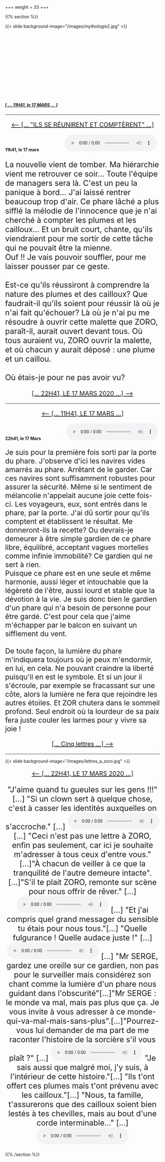 +++
weight = 33
+++



{{% section %}}

{{< slide background-image="/images/mythologie2.jpg" >}}
<br><br><br><br><br><br><br><br><br>
<h5><p style="color:white">Ils se réunirent, <br>et comptèrent <br>les plumes et les cailloux</p><a href="#/9/1"><br>[ ... 11H41, le 17 MARS ... ]</a></h5>

---

<a href="#/9"><p style="font-size:20px;text-align:center;"><-- [... "ILS SE RÉUNIRENT ET COMPTÈRENT" ...]</p></a>

 <h4>11h41, le 17 mars &nbsp;&nbsp;&nbsp;&nbsp;&nbsp;&nbsp;&nbsp;&nbsp;&nbsp;&nbsp;&nbsp;&nbsp;&nbsp;&nbsp;&nbsp;&nbsp;&nbsp;&nbsp;&nbsp;&nbsp;&nbsp;&nbsp;&nbsp;&nbsp;<audio controls>
  <source src="/images/audios/plumes_cailloux_1er_texte.mp3" type="audio/mpeg">
</audio></h4>

<p style="font-size:25px;text-align:left;">La nouvelle vient de tomber. Ma hiérarchie vient me retrouver ce soir... Toute l'équipe de managers sera là. C'est un peu la panique à bord... J'ai laissé rentrer beaucoup trop d'air. Ce phare lâché a plus sifflé la mélodie de l'innocence que je n'ai cherché à compter les plumes et les cailloux... Et un bruit court, chante, qu'ils viendraient pour me sortir de cette tâche qui ne pouvait être la mienne.<br>
Ouf !! Je vais pouvoir souffler, pour me laisser pousser par ce geste. <br><br>Est-ce qu'ils réussiront à comprendre la nature des plumes et des cailloux? Que faudrait-il qu'ils soient pour réussir là où je n'ai fait qu'échouer? Là où je n'ai pu me résoudre à ouvrir cette malette que ZORO, paraît-il, aurait ouvert devant tous. Où tous auraient vu, ZORO ouvrir la malette, et où chacun y aurait déposé : une plume et un caillou.<br><br>
Où étais-je pour ne pas avoir vu? </p>

<a href="#/9/2"><p style="font-size:20px;text-align:center;"> [... 22H41, LE 17 MARS 2020 ...] --></p></a>

---

<a href="#/9/1"><p style="font-size:20px;text-align:center;"><-- [... 11H41, LE 17 MARS ...]</p></a>

<h4>22h41, le 17 Mars &nbsp;&nbsp;&nbsp;&nbsp;&nbsp;&nbsp;&nbsp;&nbsp;&nbsp;&nbsp;&nbsp;&nbsp;&nbsp;&nbsp;&nbsp;&nbsp;
&nbsp;&nbsp;&nbsp;&nbsp;&nbsp;&nbsp;
	<audio controls>
  		<source src="/images/audios/plumes_cailloux_2eme_texte.mp3" type="audio/mpeg">
	</audio>
</h4>

<p style="font-size:23px;text-align:left;">Je suis pour la première fois sorti par la porte du phare. J'observe d'ici les navires vides amarrés au phare. Arrêtant de le garder. Car ces navires sont suffisamment robustes pour assurer la sécurité. Même si le sentiment de mélancolie n'appelait aucune joie cette fois-ci. Les voyageurs, eux, sont entrés dans le phare, par la porte. J'ai dû sortir pour qu'ils comptent et établissent le résultat. Me donneront-ils la recette? Ou devrais-je demeurer à être simple gardien de ce phare libre, équilibré, acceptant vagues mortelles comme infinie immobilité? Ce gardien qui ne sert à rien. <br>Puisque ce phare est en une seule et même harmonie, aussi léger et intouchable que la légèreté de l'être, aussi lourd et stable que la dévotion à la vie. Je suis donc bien le gardien d'un phare qui n'a besoin de personne pour être gardé. C'est pour cela que j'aime m'échapper par le balcon en suivant un sifflement du vent. <br><br>De toute façon, la lumière du phare m'indiquera toujours où je peux m'endormir, en lui, en cela. Ne pouvant craindre la liberté puisqu'il en est le symbole. Et si un jour il s'écroule, par exemple se fracassant sur une côte, alors la lumière ne fera que rejoindre les autres étoiles. Et ZOR chutera dans le sommeil profond. Seul endroit où la lourdeur de sa paix fera juste couler les larmes pour y vivre sa joie !</p>

<a href="#/9/3"><p style="font-size:20px;text-align:center;"> [... Cinq lettres ...] --></p></a>

---

{{< slide background-image="/images/lettres_a_zoro.jpg" >}}

<a href="#/9/2"><p style="font-size:20px;text-align:center;"> <-- [... 22H41, LE 17 MARS 2020 ...] </p></a>

<p style="font-size:25px;text-align:center;">"J'aime quand tu gueules sur les gens !!!" [...] 
"Si un clown sert à quelque chose, c'est à casser les identités auxquelles on s'accroche." [...]
<audio controls>
  	<source src="/images/audios/lettre_bastien.mp3" type="audio/mpeg">
</audio> [...] "Ceci n'est pas une lettre à ZORO, enfin pas seulement, car ici je souhaite m'adresser à tous ceux d'entre vous."[...]"À chacun de veiller à ce que la tranquilité de l'autre demeure intacte".[...]"S'il te plait ZORO, remonte sur scène pour nous offrir de rêver." [...]
<audio controls>
  	<source src="/images/audios/lettre_cynthia.mp3" type="audio/mpeg">
</audio> [...] "Et j'ai compris quel grand messager du sensible tu étais pour nous tous."[...]
"Quelle fulgurance ! Quelle audace juste !" [...]
<audio controls>
  	<source src="/images/audios/lettre_habib.mp3" type="audio/mpeg">
</audio> [...] "Mr SERGE, gardez une oreille sur ce gardien, non pas pour le surveiller mais considérez son chant comme la lumière d'un phare nous guidant dans l'obscurité"[...]"Mr SERGE : le monde va mal, mais pas plus que ça. Je vous invite à vous adresser à ce monde-qui-va-mal-mais-sans-plus".[...]"Pourrez-vous lui demander de ma part de me raconter l'histoire de la sorcière s'il vous plaît ?" [...]
<audio controls>
  	<source src="/images/audios/lettre_annelu.mp3" type="audio/mpeg">
</audio>
"Je sais aussi que malgré moi, j'y suis, à l'intérieur de cette histoire."[...] "Ils t'ont offert ces plumes mais t'ont prévenu avec les cailloux."[...]
"Nous, ta famille, t'assurerons que des cailloux soient bien lestés à tes chevilles, mais au bout d'une corde interminable..." [...]
<audio controls>
  	<source src="/images/audios/lettre_alex.mp3" type="audio/mpeg">
</audio><p/>


{{% /section %}}
